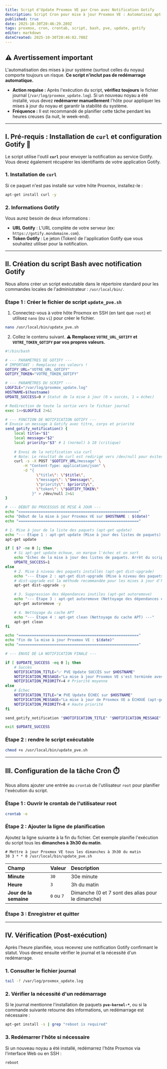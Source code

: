 ```yaml
---
title: Script d'Update Proxmox VE par Cron avec Notification Gotify
description: Script Cron pour mise à jour Proxmox VE : Automatisez apt-get dist-upgrade et recevez une notification immédiate via Gotify en cas de succès ou d'échec. Inclut les pré-requis curl.
published: true
date: 2025-10-30T20:46:29.289Z
tags: proxmox, cron, crontab, script, bash, pve, update, gotify
editor: markdown
dateCreated: 2025-10-30T20:46:02.780Z
---
```


## ⚠️ Avertissement important

L'automatisation des mises à jour système (surtout celles du noyau) comporte toujours un risque. **Ce script n'inclut pas de redémarrage automatique.**

  * **Action requise :** Après l'exécution du script, **vérifiez toujours** le fichier journal (`/var/log/proxmox_update.log`). Si un nouveau noyau a été installé, vous devez **redémarrer manuellement** l'hôte pour appliquer les mises à jour du noyau et garantir la stabilité du système.
  * **Fréquence :** Il est recommandé de planifier cette tâche pendant les heures creuses (la nuit, le week-end).

-----

## I. Pré-requis : Installation de `curl` et configuration Gotify 🔔

Le script utilise l'outil **`curl`** pour envoyer la notification au service Gotify. Vous devez également récupérer les identifiants de votre application Gotify.

### 1\. Installation de `curl`

Si ce paquet n'est pas installé sur votre hôte Proxmox, installez-le :

```bash
apt-get install curl -y
```

### 2\. Informations Gotify

Vous aurez besoin de deux informations :

  * **URL Gotify** : L'URL complète de votre serveur (ex: `https://gotify.mondomaine.com`).
  * **Token Gotify** : Le jeton (Token) de l'application Gotify que vous souhaitez utiliser pour la notification.

-----

## II. Création du script Bash avec notification Gotify

Nous allons créer un script exécutable dans le répertoire standard pour les commandes locales de l'administrateur : `/usr/local/bin/`.

### Étape 1 : Créer le fichier de script `update_pve.sh`

1.  Connectez-vous à votre hôte Proxmox en SSH (en tant que `root`) et utilisez `nano` (ou `vi`) pour créer le fichier.

<!-- end list -->

```bash
nano /usr/local/bin/update_pve.sh
```

2.  Collez le contenu suivant. **⚠️ Remplacez `VOTRE_URL_GOTIFY` et `VOTRE_TOKEN_GOTIFY` par vos propres valeurs.**

<!-- end list -->

```bash
#!/bin/bash

# --- PARAMÈTRES DE GOTIFY ---
# IMPORTANT : Remplacez ces valeurs !
GOTIFY_URL="VOTRE_URL_GOTIFY"
GOTIFY_TOKEN="VOTRE_TOKEN_GOTIFY"

# --- PARAMÈTRES DU SCRIPT ---
LOGFILE="/var/log/proxmox_update.log"
HOSTNAME=$(hostname)
UPDATE_SUCCESS=0 # Statut de la mise à jour (0 = succès, 1 = échec)

# Redirection de toute la sortie vers le fichier journal
exec 1>>$LOGFILE 2>&1

# --- FONCTION DE NOTIFICATION GOTIFY ---
# Envoie un message à Gotify avec titre, corps et priorité
send_gotify_notification() {
    local title="$1"
    local message="$2"
    local priority="$3" # 1 (normal) à 10 (critique)
    
    # Envoi de la notification via curl
    # Note: Le résultat de curl est redirigé vers /dev/null pour éviter de polluer le journal
    curl -s -X POST "$GOTIFY_URL/message" \
        -H "Content-Type: application/json" \
        -d "{
              \"title\": \"$title\",
              \"message\": \"$message\",
              \"priority\": $priority\",
              \"token\": \"$GOTIFY_TOKEN\"
            }" > /dev/null 2>&1
}

# --- DÉBUT DU PROCESSUS DE MISE À JOUR ---
echo "======================================================"
echo "Début de la mise à jour Proxmox VE sur $HOSTNAME : $(date)"
echo "======================================================"

# 1. Mise à jour de la liste des paquets (apt-get update)
echo "--- Étape 1 : apt-get update (Mise à jour des listes de paquets) ---"
apt-get update

if [ $? -ne 0 ]; then
    # Si apt-get update échoue, on marque l'échec et on sort
    echo "Échec de la mise à jour des listes de paquets. Arrêt du script."
    UPDATE_SUCCESS=1
else
    # 2. Mise à niveau des paquets installés (apt-get dist-upgrade)
    echo "--- Étape 2 : apt-get dist-upgrade (Mise à niveau des paquets) ---"
    # dist-upgrade est la méthode recommandée pour les mises à jour d'hôtes Debian/Proxmox
    apt-get dist-upgrade -y

    # 3. Suppression des dépendances inutiles (apt-get autoremove)
    echo "--- Étape 3 : apt-get autoremove (Nettoyage des dépendances et anciens noyaux) ---"
    apt-get autoremove -y

    # 4. Nettoyage du cache APT
    echo "--- Étape 4 : apt-get clean (Nettoyage du cache APT) ---"
    apt-get clean
fi

echo "======================================================"
echo "Fin de la mise à jour Proxmox VE : $(date)"
echo "======================================================"

# --- ENVOI DE LA NOTIFICATION FINALE ---

if [ $UPDATE_SUCCESS -eq 0 ]; then
    # Succès
    NOTIFICATION_TITLE="✅ PVE Update SUCCÈS sur $HOSTNAME"
    NOTIFICATION_MESSAGE="La mise à jour Proxmox VE s'est terminée avec succès. Vérifiez si un redémarrage est nécessaire."
    NOTIFICATION_PRIORITY=4 # Priorité moyenne
else
    # Échec
    NOTIFICATION_TITLE="❌ PVE Update ÉCHEC sur $HOSTNAME"
    NOTIFICATION_MESSAGE="La mise à jour de Proxmox VE a ÉCHOUÉ (apt-get update). Consultez $LOGFILE sur l'hôte."
    NOTIFICATION_PRIORITY=8 # Haute priorité
fi

send_gotify_notification "$NOTIFICATION_TITLE" "$NOTIFICATION_MESSAGE" $NOTIFICATION_PRIORITY

exit $UPDATE_SUCCESS
```

### Étape 2 : rendre le script exécutable

```bash
chmod +x /usr/local/bin/update_pve.sh
```

-----

## III. Configuration de la tâche Cron ⏱️

Nous allons ajouter une entrée au `crontab` de l'utilisateur `root` pour planifier l'exécution du script.

### Étape 1 : Ouvrir le crontab de l'utilisateur root

```bash
crontab -e
```

### Étape 2 : Ajouter la ligne de planification

Ajoutez la ligne suivante à la fin du fichier. Cet exemple planifie l'exécution du script tous les **dimanches à 3h30 du matin**.

```cron
# Mettre à jour Proxmox VE tous les dimanches à 3h30 du matin
30 3 * * 0 /usr/local/bin/update_pve.sh
```

| Champ | Valeur | Description |
| :--- | :--- | :--- |
| **Minute** | `30` | 30e minute |
| **Heure** | `3` | 3h du matin |
| **Jour de la semaine** | `0` ou `7` | Dimanche (0 et 7 sont des alias pour le dimanche) |

### Étape 3 : Enregistrer et quitter

-----

## IV. Vérification (Post-exécution)

Après l'heure planifiée, vous recevrez une notification Gotify confirmant le statut. Vous devez ensuite vérifier le journal et la nécessité d'un redémarrage.

### 1\. Consulter le fichier journal

```bash
tail -f /var/log/proxmox_update.log
```

### 2\. Vérifier la nécessité d'un redémarrage

Si le journal mentionne l'installation de paquets **`pve-kernel-*`**, ou si la commande suivante retourne des informations, un redémarrage est nécessaire :

```bash
apt-get install -s | grep "reboot is required"
```

### 3\. Redémarrer l'hôte si nécessaire

Si un nouveau noyau a été installé, redémarrez l'hôte Proxmox via l'interface Web ou en SSH :

```bash
reboot
```